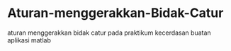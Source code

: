 # Aturan-menggerakkan-Bidak-Catur
aturan menggerakkan bidak catur pada praktikum kecerdasan buatan aplikasi matlab
